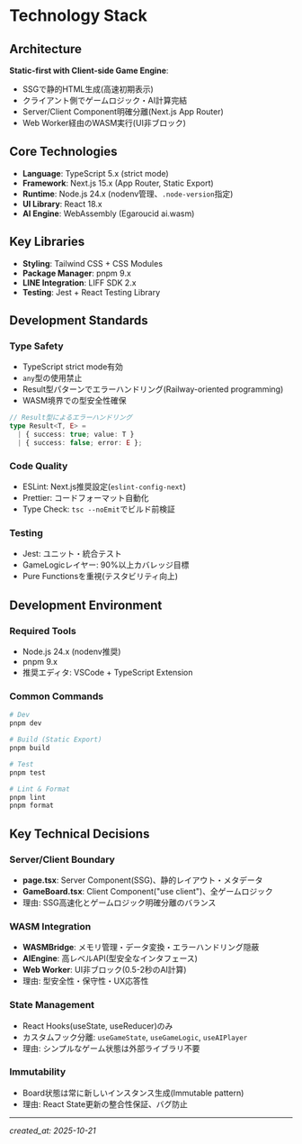 # Technology Stack

## Architecture

**Static-first with Client-side Game Engine**:

- SSGで静的HTML生成(高速初期表示)
- クライアント側でゲームロジック・AI計算完結
- Server/Client Component明確分離(Next.js App Router)
- Web Worker経由のWASM実行(UI非ブロック)

## Core Technologies

- **Language**: TypeScript 5.x (strict mode)
- **Framework**: Next.js 15.x (App Router, Static Export)
- **Runtime**: Node.js 24.x (nodenv管理、`.node-version`指定)
- **UI Library**: React 18.x
- **AI Engine**: WebAssembly (Egaroucid ai.wasm)

## Key Libraries

- **Styling**: Tailwind CSS + CSS Modules
- **Package Manager**: pnpm 9.x
- **LINE Integration**: LIFF SDK 2.x
- **Testing**: Jest + React Testing Library

## Development Standards

### Type Safety

- TypeScript strict mode有効
- `any`型の使用禁止
- Result型パターンでエラーハンドリング(Railway-oriented programming)
- WASM境界での型安全性確保

```typescript
// Result型によるエラーハンドリング
type Result<T, E> =
  | { success: true; value: T }
  | { success: false; error: E };
```

### Code Quality

- ESLint: Next.js推奨設定(`eslint-config-next`)
- Prettier: コードフォーマット自動化
- Type Check: `tsc --noEmit`でビルド前検証

### Testing

- Jest: ユニット・統合テスト
- GameLogicレイヤー: 90%以上カバレッジ目標
- Pure Functionsを重視(テスタビリティ向上)

## Development Environment

### Required Tools

- Node.js 24.x (nodenv推奨)
- pnpm 9.x
- 推奨エディタ: VSCode + TypeScript Extension

### Common Commands

```bash
# Dev
pnpm dev

# Build (Static Export)
pnpm build

# Test
pnpm test

# Lint & Format
pnpm lint
pnpm format
```

## Key Technical Decisions

### Server/Client Boundary

- **page.tsx**: Server Component(SSG)、静的レイアウト・メタデータ
- **GameBoard.tsx**: Client Component("use client")、全ゲームロジック
- 理由: SSG高速化とゲームロジック明確分離のバランス

### WASM Integration

- **WASMBridge**: メモリ管理・データ変換・エラーハンドリング隠蔽
- **AIEngine**: 高レベルAPI(型安全なインタフェース)
- **Web Worker**: UI非ブロック(0.5-2秒のAI計算)
- 理由: 型安全性・保守性・UX応答性

### State Management

- React Hooks(useState, useReducer)のみ
- カスタムフック分離: `useGameState`, `useGameLogic`, `useAIPlayer`
- 理由: シンプルなゲーム状態は外部ライブラリ不要

### Immutability

- Board状態は常に新しいインスタンス生成(Immutable pattern)
- 理由: React State更新の整合性保証、バグ防止

---

_created_at: 2025-10-21_
